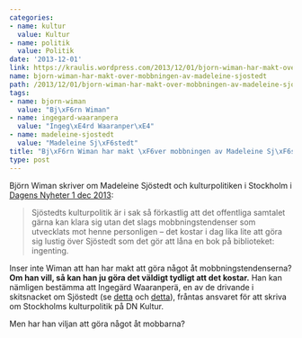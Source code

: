 ```yaml
---
categories:
- name: kultur
  value: Kultur
- name: politik
  value: Politik
date: '2013-12-01'
link: https://kraulis.wordpress.com/2013/12/01/bjorn-wiman-har-makt-over-mobbningen-av-madeleine-sjostedt/
name: bjorn-wiman-har-makt-over-mobbningen-av-madeleine-sjostedt
path: /2013/12/01/bjorn-wiman-har-makt-over-mobbningen-av-madeleine-sjostedt/
tags:
- name: bjorn-wiman
  value: "Bj\xF6rn Wiman"
- name: ingegard-waaranpera
  value: "Ingeg\xE4rd Waaranper\xE4"
- name: madeleine-sjostedt
  value: "Madeleine Sj\xF6stedt"
title: "Bj\xF6rn Wiman har makt \xF6ver mobbningen av Madeleine Sj\xF6stedt"
type: post
---
```

Björn Wiman skriver om Madeleine Sjöstedt och kulturpolitiken i Stockholm i [Dagens Nyheter 1 dec 2013](http://www.dn.se/kultur-noje/kronikor/bjorn-wiman-anna-odells-film-satter-fart-pa-kulturens-kretslopp/):

> Sjöstedts kulturpolitik är i sak så förkastlig att det offentliga samtalet gärna kan klara sig utan det slags mobbningstendenser som utvecklats mot henne personligen – det kostar i dag lika lite att göra sig lustig över Sjöstedt som det gör att låna en bok på biblioteket: ingenting.

Inser inte Wiman att han har makt att göra något åt mobbningstendenserna? **Om han vill, så kan han ju göra det väldigt tydligt att det kostar.** Han kan nämligen bestämma att Ingegärd Waaranperä, en av de drivande i skitsnacket om Sjöstedt (se [detta](/posts/) och [detta](/posts/)), fråntas ansvaret för att skriva om Stockholms kulturpolitik på DN Kultur.

Men har han viljan att göra något åt mobbarna?

